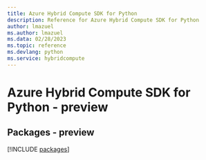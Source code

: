 ```yaml
---
title: Azure Hybrid Compute SDK for Python
description: Reference for Azure Hybrid Compute SDK for Python
author: lmazuel
ms.author: lmazuel
ms.data: 02/28/2023
ms.topic: reference
ms.devlang: python
ms.service: hybridcompute
---
```

# Azure Hybrid Compute SDK for Python - preview
## Packages - preview
[!INCLUDE [packages](hybrid-compute-index.md)]